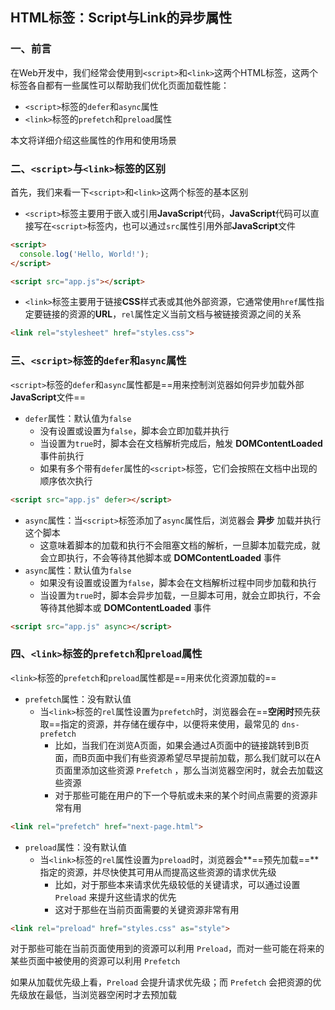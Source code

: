 ## HTML标签：Script与Link的异步属性

### 一、前言

在Web开发中，我们经常会使用到`<script>`和`<link>`这两个HTML标签，这两个标签各自都有一些属性可以帮助我们优化页面加载性能：

- `<script>`标签的`defer`和`async`属性
- `<link>`标签的`prefetch`和`preload`属性

本文将详细介绍这些属性的作用和使用场景

### 二、`<script>`与`<link>`标签的区别

首先，我们来看一下`<script>`和`<link>`这两个标签的基本区别

- `<script>`标签主要用于嵌入或引用**JavaScript**代码，**JavaScript**代码可以直接写在`<script>`标签内，也可以通过`src`属性引用外部**JavaScript**文件

```html
<script>
  console.log('Hello, World!');
</script>

<script src="app.js"></script>
```

- `<link>`标签主要用于链接**CSS**样式表或其他外部资源，它通常使用`href`属性指定要链接的资源的**URL**，`rel`属性定义当前文档与被链接资源之间的关系

```html
<link rel="stylesheet" href="styles.css">
```

### 三、`<script>`标签的`defer`和`async`属性

`<script>`标签的`defer`和`async`属性都是==用来控制浏览器如何异步加载外部**JavaScript**文件==

- `defer`属性：默认值为`false`
  - 没有设置或设置为`false`，脚本会立即加载并执行
  - 当设置为`true`时，脚本会在文档解析完成后，触发  **DOMContentLoaded** 事件前执行
  - 如果有多个带有`defer`属性的`<script>`标签，它们会按照在文档中出现的顺序依次执行

```html
<script src="app.js" defer></script>
```

- `async`属性：当`<script>`标签添加了`async`属性后，浏览器会 **异步** 加载并执行这个脚本
  - 这意味着脚本的加载和执行不会阻塞文档的解析，一旦脚本加载完成，就会立即执行，不会等待其他脚本或 **DOMContentLoaded** 事件
- `async`属性：默认值为`false`
  - 如果没有设置或设置为`false`，脚本会在文档解析过程中同步加载和执行
  - 当设置为`true`时，脚本会异步加载，一旦脚本可用，就会立即执行，不会等待其他脚本或 **DOMContentLoaded** 事件

```html
<script src="app.js" async></script>
```

### 四、`<link>`标签的`prefetch`和`preload`属性

`<link>`标签的`prefetch`和`preload`属性都是==用来优化资源加载的==

- `prefetch`属性：没有默认值
  - 当`<link>`标签的`rel`属性设置为`prefetch`时，浏览器会在==**空闲时**预先获取==指定的资源，并存储在缓存中，以便将来使用，最常见的 `dns-prefetch`
    - 比如，当我们在浏览A页面，如果会通过A页面中的链接跳转到B页面，而B页面中我们有些资源希望尽早提前加载，那么我们就可以在A页面里添加这些资源 `Prefetch` ，那么当浏览器空闲时，就会去加载这些资源
    - 对于那些可能在用户的下一个导航或未来的某个时间点需要的资源非常有用

```html
<link rel="prefetch" href="next-page.html">
```

- `preload`属性：没有默认值
  - 当`<link>`标签的`rel`属性设置为`preload`时，浏览器会**==预先加载==**指定的资源，并尽快使其可用从而提高这些资源的请求优先级
    - 比如，对于那些本来请求优先级较低的关键请求，可以通过设置 `Preload` 来提升这些请求的优先
    - 这对于那些在当前页面需要的关键资源非常有用

```html
<link rel="preload" href="styles.css" as="style">
```

对于那些可能在当前页面使用到的资源可以利用 `Preload`，而对一些可能在将来的某些页面中被使用的资源可以利用 `Prefetch`

如果从加载优先级上看，`Preload` 会提升请求优先级；而 `Prefetch` 会把资源的优先级放在最低，当浏览器空闲时才去预加载



